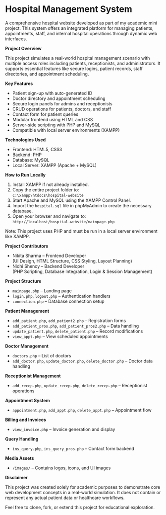 # Hospital Management System

A comprehensive hospital website developed as part of my academic mini project. This system offers an integrated platform for managing patients, appointments, staff, and internal hospital operations through dynamic web interfaces.

**Project Overview**

This project simulates a real-world hospital management scenario with multiple access roles including patients, receptionists, and administrators. It supports essential features like secure logins, patient records, staff directories, and appointment scheduling. 

**Key Features**

- Patient sign-up with auto-generated ID  
- Doctor directory and appointment scheduling  
- Secure login panels for admins and receptionists  
- CRUD operations for patients, doctors, and staff  
- Contact form for patient queries  
- Modular frontend using HTML and CSS  
- Server-side scripting with PHP and MySQL  
- Compatible with local server environments (XAMPP)

**Technologies Used**

- Frontend: HTML5, CSS3  
- Backend: PHP  
- Database: MySQL  
- Local Server: XAMPP (Apache + MySQL)

**How to Run Locally**

1. Install XAMPP if not already installed.  
2. Copy the entire project folder to:  
   `C:\xampp\htdocs\hospital-website`  
3. Start Apache and MySQL using the XAMPP Control Panel.  
4. Import the `hospital.sql` file in phpMyAdmin to create the necessary database.  
5. Open your browser and navigate to:  
   `http://localhost/hospital-website/mainpage.php`

Note: This project uses PHP and must be run in a local server environment like XAMPP.

**Project Contributors**

- Nikita Sharma – Frontend Developer  
  (UI Design, HTML Structure, CSS Styling, Layout Planning)  
- Nidhi Shenoy – Backend Developer  
  (PHP Scripting, Database Integration, Login & Session Management)

**Project Structure**

- `mainpage.php` – Landing page  
- `login.php`, `logout.php` – Authentication handlers  
- `connection.php` – Database connection setup

**Patient Management**

- `add_patient.php`, `add_patient2.php` – Registration forms  
- `add_patient_pros.php`, `add_patient_pros2.php` – Data handling  
- `update_patient.php`, `delete_patient.php` – Record modifications  
- `view_appt.php` – View scheduled appointments

**Doctor Management**

- `doctors.php` – List of doctors  
- `add_doctor.php`, `update_doctor.php`, `delete_doctor.php` – Doctor data handling

**Receptionist Management**

- `add_recep.php`, `update_recep.php`, `delete_recep.php` – Receptionist operations

**Appointment System**

- `appointment.php`, `add_appt.php`, `delete_appt.php` – Appointment flow

**Billing and Invoices**

- `view_invoice.php` – Invoice generation and display

**Query Handling**

- `ins_query.php`, `ins_query_pros.php` – Contact form backend

**Media Assets**

- `/images/` – Contains logos, icons, and UI images

**Disclaimer**

This project was created solely for academic purposes to demonstrate core web development concepts in a real-world simulation. It does not contain or represent any actual patient data or healthcare workflows.

Feel free to clone, fork, or extend this project for educational exploration.



